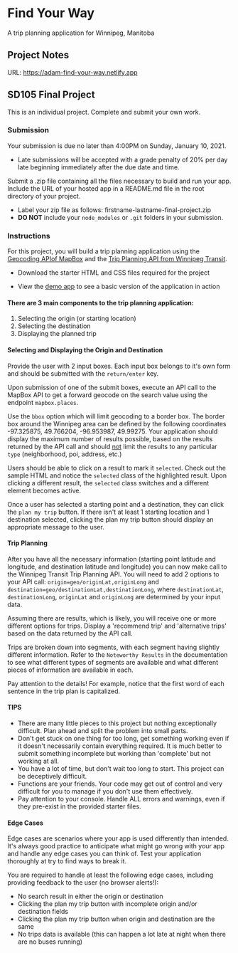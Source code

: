 # Find Your Way
A trip planning application for Winnipeg, Manitoba

## Project Notes
URL: https://adam-find-your-way.netlify.app

## SD105 Final Project
This is an individual project. Complete and submit your own work.

### Submission
Your submission is due no later than 4:00PM on Sunday, January 10, 2021.

* Late submissions will be accepted with a grade penalty of 20% per day late beginning immediately after the due date and time.

Submit a .zip file containing all the files necessary to build and run your app. Include the URL of your hosted app in a README.md file in the root directory of your project.

* Label your zip file as follows: firstname-lastname-final-project.zip
* **DO NOT** include your `node_modules` or `.git` folders in your submission.

### Instructions
For this project, you will build a trip planning application using the [Geocoding APIof MapBox](https://docs.mapbox.com/api/search/)  and the [Trip Planning API from Winnipeg Transit](https://api.winnipegtransit.com/home/api/v3/services/trip-planner).

* Download the starter HTML and CSS files required for the project

* View the [demo app](https://mitttrip.web.app/) to see a basic version of the application in action

#### There are 3 main components to the trip planning application:
1. Selecting the origin (or starting location)
2. Selecting the destination
3. Displaying the planned trip

#### Selecting and Displaying the Origin and Destination
Provide the user with 2 input boxes. Each input box belongs to it's own form and should be submitted with the `return/enter` key.

Upon submission of one of the submit boxes, execute an API call to the MapBox API to get a forward geocode on the search value using the endpoint `mapbox.places`.

Use the `bbox` option which will limit geocoding to a border box. The border box around the Winnipeg area can be defined by the following coordinates -97.325875, 49.766204, -96.953987, 49.99275. Your application should display the maximum number of results possible, based on the results returned by the API call and should <ins>not</ins> limit the results to any particular `type` (neighborhood, poi, address, etc.)

Users should be able to click on a result to mark it `selected`. Check out the sample HTML and notice the `selected` class of the highlighted result. Upon clicking a different result, the `selected` class switches and a different element becomes active.

Once a user has selected a starting point and a destination, they can click the `plan my trip` button. If there isn't at least 1 starting location and 1 destination selected, clicking the plan my trip button should display an appropriate message to the user.

#### Trip Planning
After you have all the necessary information (starting point latitude and longitude, and destination latitude and longitude) you can now make call to the Winnipeg Transit Trip Planning API. You will need to add 2 options to your API call: `origin=geo/originLat,originLong` and `destination=geo/destinationLat,destinationLong`, where `destinationLat`, `destinationLong`, `originLat` and `originLong` are determined by your input data.

Assuming there are results, which is likely, you will receive one or more different options for trips. Display a 'recommend trip' and 'alternative trips' based on the data returned by the API call.

Trips are broken down into segments, with each segment having slightly different information. Refer to the `Noteworthy Results` in the documentation to see what different types of segments are available and what different pieces of information are available in each.

Pay attention to the details! For example, notice that the first word of each sentence in the trip plan is capitalized.

#### **TIPS**
* There are many little pieces to this project but nothing exceptionally difficult. Plan ahead and split the problem into small parts.
* Don't get stuck on one thing for too long, get something working even if it doesn't necessarily contain everything required. It is much better to submit something incomplete but working than 'complete' but not working at all.
* You have a lot of time, but don't wait too long to start. This project can be deceptively difficult.
* Functions are your friends. Your code may get out of control and very difficult for you to manage if you don't use them effectively.
* Pay attention to your console. Handle ALL errors and warnings, even if they pre-exist in the provided starter files.

#### Edge Cases
Edge cases are scenarios where your app is used differently than intended. It's always good practice to anticipate what might go wrong with your app and handle any edge cases you can think of. Test your application thoroughly at try to find ways to break it.

You are required to handle at least the following edge cases, including providing feedback to the user (no browser alerts!):

* No search result in either the origin or destination
* Clicking the plan my trip button with incomplete origin and/or destination fields
* Clicking the plan my trip button when origin and destination are the same
* No trips data is available (this can happen a lot late at night when there are no buses running)
